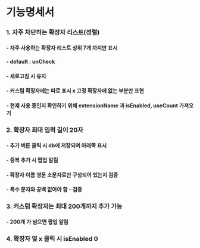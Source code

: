 # 기능명세서
### 1. 자주 차단하는 확장자 리스트(정렬)
#### - 자주 사용하는 확장자 리스트 상위 7개 까지만 표시
#### - default : unCheck
#### - 새로고침 시 유지
#### - 커스텀 확장자에는 따로 표시 x 고정 확장자에 없는 부분만 표현
#### - 현재 사용 중인지 확인하기 위해 extensionName 과 isEnabled, useCount 가져오기

### 2. 확장자 최대 입력 길이 20자
#### - 추가 버튼 클릭 시 db에 저장되며 아래쪽 표시
#### - 중복 추가 시 팝업 알림
#### - 확장자 이름 영문 소문자로만 구성되어 있는지 검증
#### - 특수 문자와 공백 없어야 함 - 검증


### 3. 커스텀 확장자는 최대 200개까지 추가 가능
#### - 200개 가 넘으면 팝업 알림

### 4. 확장자 옆 x 클릭 시 isEnabled 0
